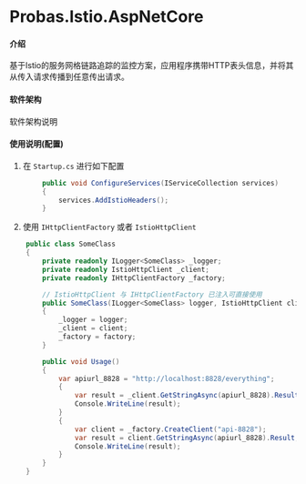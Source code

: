 # Probas.Istio.AspNetCore

#### 介绍
基于Istio的服务网格链路追踪的监控方案，应用程序携带HTTP表头信息，并将其从传入请求传播到任意传出请求。

#### 软件架构
软件架构说明

#### 使用说明(配置)

1.  在 `Startup.cs` 进行如下配置
```cs
        public void ConfigureServices(IServiceCollection services)
        {
            services.AddIstioHeaders();
        }
```

2.  使用 `IHttpClientFactory` 或者 `IstioHttpClient` 
```cs
    public class SomeClass 
    {
        private readonly ILogger<SomeClass> _logger;
        private readonly IstioHttpClient _client;
        private readonly IHttpClientFactory _factory;

        // IstioHttpClient 与 IHttpClientFactory 已注入可直接使用
        public SomeClass(ILogger<SomeClass> logger, IstioHttpClient client, IHttpClientFactory factory)
        {
            _logger = logger;
            _client = client;
            _factory = factory;
        }

        public void Usage()
        {
            var apiurl_8828 = "http://localhost:8828/everything";
            {
                var result = _client.GetStringAsync(apiurl_8828).Result;
                Console.WriteLine(result);
            }
            {
                var client = _factory.CreateClient("api-8828");
                var result = client.GetStringAsync(apiurl_8828).Result;
                Console.WriteLine(result);
            }
        }
    }

```


